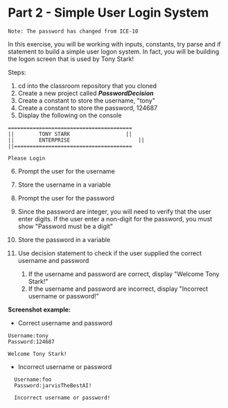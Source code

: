 # Part 2 - Simple User Login System
```
Note: The password has changed from ICE-10
```

In this exercise, you will be working with inputs, constants, try parse and if statement to build a simple
user logon system. In fact, you will be building the logon screen that is used by Tony Stark!

Steps:
1. cd into the classroom repository that you cloned
2. Create a new project called ***PasswordDecision***
3. Create a constant to store the username, "tony"
4. Create a constant to store the password, 124687
5. Display the following on the console 
```
========================================
||        TONY STARK                  ||
||        ENTERPRISE		              ||
||======================================

Please Login
```
6. Prompt the user for the username
7. Store the username in a variable
8. Prompt the user for the password
9. Since the password are integer, you will need to verify that the user enter digits. If the user enter a non-digit for the password, you must show "Password must be a digit"
10. Store the password in a variable

11. Use decision statement to check if the user supplied the correct username and password
    1. If the username and password are correct, display "Welcome Tony Stark!"
    2. If the username and password are incorrect, display "Incorrect username or password!"

**Screenshot example:**
- Correct username and password
```
Username:tony
Password:124687

Welcome Tony Stark!
```

- Incorrect username or password
```
  Username:foo
  Password:jarvisTheBestAI!
  
  Incorrect username or password!
```